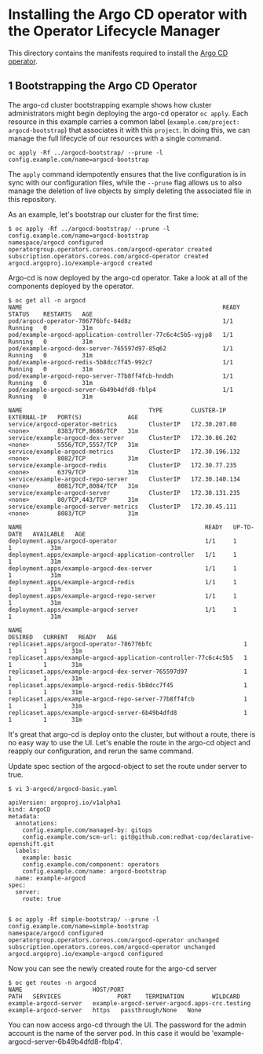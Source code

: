 # Installing the Argo CD operator with the Operator Lifecycle Manager

This directory contains the manifests required to install the [Argo CD operator](https://argocd-operator.readthedocs.io/en/latest/install/olm/).

## 1 Bootstrapping the Argo CD Operator

The argo-cd cluster bootstrapping example shows how cluster administrators might begin deploying the argo-cd operator `oc apply`. Each resource in this example carries a common label (`example.com/project: argocd-bootstrap`) that associates it with this `project`. In doing this, we can manage the full lifecycle of our resources with a single command.

```
oc apply -Rf ../argocd-bootstrap/ --prune -l config.example.com/name=argocd-bootstrap
```

The `apply` command idempotently ensures that the live configuration is in sync with our configuration files, while the `--prune` flag allows us to also manage the deletion of live objects by simply deleting the associated file in this repository.

As an example, let's bootstrap our cluster for the first time:

```
$ oc apply -Rf ../argocd-bootstrap/ --prune -l config.example.com/name=argocd-bootstrap
namespace/argocd configured
operatorgroup.operators.coreos.com/argocd-operator created
subscription.operators.coreos.com/argocd-operator created
argocd.argoproj.io/example-argocd created
```
Argo-cd is now deployed by the argo-cd operator. Take a look at all of the components deployed by the operator.
```
$ oc get all -n argocd
NAME                                                         READY   STATUS    RESTARTS   AGE
pod/argocd-operator-786776bfc-84d8z                          1/1     Running   0          31m
pod/example-argocd-application-controller-77c6c4c5b5-vgjp8   1/1     Running   0          31m
pod/example-argocd-dex-server-765597d97-85q62                1/1     Running   0          31m
pod/example-argocd-redis-5b8dcc7f45-992c7                    1/1     Running   0          31m
pod/example-argocd-repo-server-77b8ff4fcb-hnddh              1/1     Running   0          31m
pod/example-argocd-server-6b49b4dfd8-fblp4                   1/1     Running   0          31m

NAME                                    TYPE        CLUSTER-IP       EXTERNAL-IP   PORT(S)             AGE
service/argocd-operator-metrics         ClusterIP   172.30.207.80    <none>        8383/TCP,8686/TCP   31m
service/example-argocd-dex-server       ClusterIP   172.30.86.202    <none>        5556/TCP,5557/TCP   31m
service/example-argocd-metrics          ClusterIP   172.30.196.132   <none>        8082/TCP            31m
service/example-argocd-redis            ClusterIP   172.30.77.235    <none>        6379/TCP            31m
service/example-argocd-repo-server      ClusterIP   172.30.140.134   <none>        8081/TCP,8084/TCP   31m
service/example-argocd-server           ClusterIP   172.30.131.235   <none>        80/TCP,443/TCP      31m
service/example-argocd-server-metrics   ClusterIP   172.30.45.111    <none>        8083/TCP            31m

NAME                                                    READY   UP-TO-DATE   AVAILABLE   AGE
deployment.apps/argocd-operator                         1/1     1            1           31m
deployment.apps/example-argocd-application-controller   1/1     1            1           31m
deployment.apps/example-argocd-dex-server               1/1     1            1           31m
deployment.apps/example-argocd-redis                    1/1     1            1           31m
deployment.apps/example-argocd-repo-server              1/1     1            1           31m
deployment.apps/example-argocd-server                   1/1     1            1           31m

NAME                                                               DESIRED   CURRENT   READY   AGE
replicaset.apps/argocd-operator-786776bfc                          1         1         1       31m
replicaset.apps/example-argocd-application-controller-77c6c4c5b5   1         1         1       31m
replicaset.apps/example-argocd-dex-server-765597d97                1         1         1       31m
replicaset.apps/example-argocd-redis-5b8dcc7f45                    1         1         1       31m
replicaset.apps/example-argocd-repo-server-77b8ff4fcb              1         1         1       31m
replicaset.apps/example-argocd-server-6b49b4dfd8                   1         1         1       31m
```

It's great that argo-cd is deploy onto the cluster, but without a route, there is no easy way to use the UI. Let's enable the route in the argo-cd object and reapply our configuration, and rerun the same command.


Update spec section of the argocd-object to set the route under server to true.
```
$ vi 3-argocd/argocd-basic.yaml

apiVersion: argoproj.io/v1alpha1
kind: ArgoCD
metadata:
  annotations:
    config.example.com/managed-by: gitops
    config.example.com/scm-url: git@github.com:redhat-cop/declarative-openshift.git
  labels:
    example: basic
    config.example.com/component: operators
    config.example.com/name: argocd-bootstrap
  name: example-argocd
spec:
  server:
    route: true


$ oc apply -Rf simple-bootstrap/ --prune -l config.example.com/name=simple-bootstrap
namespace/argocd configured
operatorgroup.operators.coreos.com/argocd-operator unchanged
subscription.operators.coreos.com/argocd-operator unchanged
argocd.argoproj.io/example-argocd configured
```

Now you can see the newly created route for the argo-cd server

```
$ oc get routes -n argocd
NAME                    HOST/PORT                                       PATH   SERVICES                PORT    TERMINATION        WILDCARD
example-argocd-server   example-argocd-server-argocd.apps-crc.testing          example-argocd-server   https   passthrough/None   None
```

You can now access argo-cd through the UI. The password for the admin account is the name of the server pod. In this case it would be 'example-argocd-server-6b49b4dfd8-fblp4'. 
